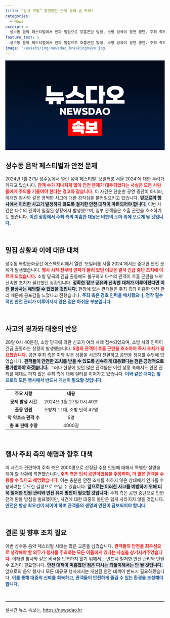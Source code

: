 ```yaml
---
title: “압사 위험” 공연중단 관객 몰려 숨 막혀!
categories:
  - News
excerpt: >
  성수동 음악 페스티벌에서 인파 밀집으로 호흡곤란 발생, 소방 당국이 공연 중단. 주최 측의 부실 대책과 수용 인원 초과 논란이 이어지며 관객들이 공포에 휩싸인 사건, 갈등은 여전히 진행 중!
feature_text: >
  성수동 음악 페스티벌에서 인파 밀집으로 호흡곤란 발생, 소방 당국이 공연 중단. 주최 측의 부실 대책과 수용 인원 초과 논란이 이어지며 관객들이 공포에 휩싸인 사건, 갈등은 여전히 진행 중!
image: '/assets/img/newsdao_breakingnews.jpg'
---
```


<p><img src="/assets/img/newsdao_breakingnews.jpg" alt="bookingtag 속보" /></p>

<h2 data-ke-size="size26">성수동 음악 페스티벌과 안전 문제</h2>

<p data-ke-size="size16">2024년 1월 27일 성수동에서 열린 음악 페스티벌 ‘보일러룸 서울 2024’에 대한 우려가 커지고 있습니다. <b><span style="color: #ee2323;">관객 수가 지나치게 많아 안전 문제가 대두되었다는 사실은 모든 사람들에게 주의를 기울여야 한다는 경고와 같습니다.</span></b> 이 사건은 단순한 공연 중단이 아니라, 이태원 참사와 같은 끔찍한 사고에 대한 경각심을 불러일으키고 있습니다. <b><span style="background-color: #21538527;">앞으로의 행사에서 이러한 사고가 발생하지 않도록 철저한 안전 대책이 마련되어야 합니다.</span></b> 이번 사건은 다수의 관객이 밀집된 상황에서 발생했으며, 일부 관객들은 호흡 곤란을 호소하기도 했습니다. <b><span style="color: #1a5490;">이런 상황에서 주최 측의 미흡한 대응은 비판의 도마 위에 오르게 될 것입니다.</span></b></p>

<p data-ke-size="size16">&nbsp;</p>

<h2 data-ke-size="size26">밀집 상황과 이에 대한 대처</h2>

<p data-ke-size="size16">성수동 복합문화공간 에스팩토리에서 열린 ‘보일러룸 서울 2024’에서는 중대한 안전 문제가 발생했습니다. <b><span style="color: #ee2323;">행사 시작 전부터 인파가 몰려 있던 이곳은 결국 긴급 중단 조치에 이르게 되었습니다.</span></b> 소방 당국의 긴급 출동에도 불구하고 다수의 관객이 호흡 곤란을 느껴 신속한 조치가 필요했던 상황입니다. <b><span style="background-color: #21538527;">정확한 정보 공유와 신속한 대처가 이루어졌다면 이런 불상사는 예방할 수 있었을 것입니다.</span></b> 현장에 있는 관객들은 주최 측의 미흡한 안전 관리 때문에 공포감을 느꼈다고 전했습니다. <b><span style="color: #1a5490;">주최 측은 경호 인력을 배치했으나, 정작 필수적인 안전 관리가 이루어지지 않은 점은 아쉬운 부분입니다.</span></b></p>

<p data-ke-size="size16">&nbsp;</p>

<h2 data-ke-size="size26">사고의 경과와 대중의 반응</h2>

<p data-ke-size="size16">28일 0시 40분경, 소방 당국에 의한 신고가 여러 차례 접수되었으며, 소방 차와 인력이 긴급 출동하는 상황이 발생했습니다. <b><span style="color: #ee2323;">5명의 관객이 호흡 곤란을 호소하여 즉시 조치가 필요했습니다.</span></b> 공연 주최 측은 이와 같은 상황을 시급히 전환하고 공연을 정지할 수밖에 없었습니다. <b><span style="background-color: #21538527;">관객들이 안전한 조치를 받을 수 있도록 신속하게 대응했다는 점은 긍정적으로 평가받아야 하겠습니다.</span></b> 그러나 현장에 있던 많은 관객들은 이런 상황 속에서도 안전 관리를 제대로 하지 않은 주최 측에 대해 질타를 이어가고 있습니다. <b><span style="color: #1a5490;">이와 같은 대처는 앞으로의 모든 행사에서 반드시 개선이 필요할 것입니다.</span></b></p>

<table style="margin-top: 20px; border-collapse: collapse; width: 100%;">
  <tr>
    <td style="text-align: center; height: 17px;"><b>주요 사항</b></td>
    <td style="text-align: center; height: 17px;"><b>내용</b></td>
  </tr>
  <tr>
    <td style="text-align: center; height: 17px;"><b>문제 발생 시간</b></td>
    <td style="text-align: center; height: 17px;">2024년 1월 27일 0시 40분</td>
  </tr>
  <tr>
    <td style="text-align: center; height: 17px;"><b>출동 인원</b></td>
    <td style="text-align: center; height: 17px;">소방차 11대, 소방 인력 42명</td>
  </tr>
  <tr>
    <td style="text-align: center; height: 17px;"><b>약 약호소 관객 수</b></td>
    <td style="text-align: center; height: 17px;">5명</td>
  </tr>
  <tr>
    <td style="text-align: center; height: 17px;"><b>총 표 판매 수량</b></td>
    <td style="text-align: center; height: 17px;">4000장</td>
  </tr>
</table>

<p data-ke-size="size16">&nbsp;</p>

<h2 data-ke-size="size26">행사 주최 측의 해명과 향후 대책</h2>

<p data-ke-size="size16">이 사건과 관련하여 주최 측은 2000명으로 산정된 수용 인원에 대해서 특별한 설명을 해야 할 상황에 직면했습니다. <b><span style="color: #ee2323;">주최 측은 입석 공연이었음을 주장하며, 더 많은 관객을 수용할 수 있다고 해명했습니다.</span></b> 이는 충분한 안전 조치를 취하지 않은 상태에서 인파를 수용하려는 무모한 결정으로 보일 수 있습니다. <b><span style="background-color: #21538527;">앞으로는 이러한 사고를 예방하기 위해 더욱 철저한 인원 관리와 안전 유지 방안이 필요할 것입니다.</span></b> 주최 측은 공연 중단으로 인한 전액 환불 방침을 발표했지만, 사건에 대한 대중의 불만은 쉽게 사라지지 않을 것입니다. <b><span style="color: #1a5490;">안전은 항상 최우선이 되어야 하며 관객들의 생명과 안전이 담보되어야 합니다.</span></b></p>

<p data-ke-size="size16">&nbsp;</p>

<h2 data-ke-size="size26">결론 및 향후 조치 필요</h2>

<p data-ke-size="size16">이번 성수동 음악 페스티벌 사태는 많은 교훈을 남겼습니다. <b><span style="color: #ee2323;">관객들의 안전을 최우선으로 생각해야 할 의무가 행사를 주최하는 모든 이들에게 있다는 사실을 상기시켜주었습니다.</span></b> 이태원 참사와 같은 비극을 반복하지 않기 위해서는 반드시 철저한 안전 관리와 인원 수 조정이 필요합니다. <b><span style="background-color: #21538527;">안전 대책이 미흡했던 점은 다시는 되풀이해서는 안 될 것입니다.</span></b> 앞으로의 음악 행사나 모든 대규모 행사에서는 개선된 안전 대책이 반드시 필요하겠습니다. <b><span style="color: #1a5490;">이를 통해 대중의 신뢰를 회복하고, 관객들이 안전하게 즐길 수 있는 환경을 조성해야 합니다.</span></b></p>

<p data-ke-size="size16">&nbsp;</p>

<hr style="border: 0.5px solid #ccc;"/>
실시간 뉴스 속보는, <a href="https://newsdao.kr" rel="dofollow">https://newsdao.kr</a>



